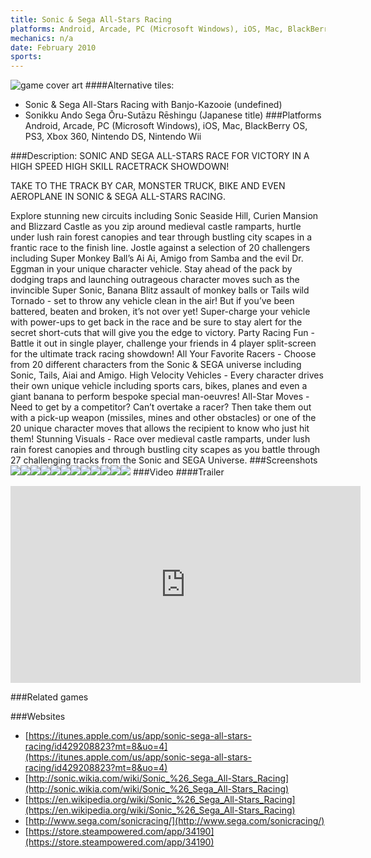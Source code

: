 ```yaml
---
title: Sonic & Sega All-Stars Racing
platforms: Android, Arcade, PC (Microsoft Windows), iOS, Mac, BlackBerry OS, PS3, Xbox 360, Nintendo DS, Nintendo Wii
mechanics: n/a
date: February 2010
sports: 
---
```

![game cover art](//images.igdb.com/igdb/image/upload/t_cover_big/shsjhpgfjqydrla8gc36.jpg "Logo Title Text 1")
####Alternative tiles:
* Sonic & Sega All-Stars Racing with Banjo-Kazooie (undefined)
* Sonikku Ando Sega Ōru-Sutāzu Rēshingu (Japanese title)
###Platforms
Android, Arcade, PC (Microsoft Windows), iOS, Mac, BlackBerry OS, PS3, Xbox 360, Nintendo DS, Nintendo Wii

###Description:
SONIC AND SEGA ALL-STARS RACE FOR VICTORY IN A HIGH SPEED HIGH SKILL RACETRACK SHOWDOWN! 
 
TAKE TO THE TRACK BY CAR, MONSTER TRUCK, BIKE AND EVEN AEROPLANE IN SONIC & SEGA ALL-STARS RACING. 
 
Explore stunning new circuits including Sonic Seaside Hill, Curien Mansion and Blizzard Castle as you zip around medieval castle ramparts, hurtle under lush rain forest canopies and tear through bustling city scapes in a frantic race to the finish line. Jostle against a selection of 20 challengers including Super Monkey Ball’s Ai Ai, Amigo from Samba and the evil Dr. Eggman in your unique character vehicle. Stay ahead of the pack by dodging traps and launching outrageous character moves such as the invincible Super Sonic, Banana Blitz assault of monkey balls or Tails wild Tornado - set to throw any vehicle clean in the air! But if you’ve been battered, beaten and broken, it’s not over yet! Super-charge your vehicle with power-ups to get back in the race and be sure to stay alert for the secret short-cuts that will give you the edge to victory. 
					Party Racing Fun - Battle it out in single player, challenge your friends in 4 player split-screen for the ultimate track racing showdown! 
					All Your Favorite Racers - Choose from 20 different characters from the Sonic & SEGA universe including Sonic, Tails, Aiai and Amigo. 
					High Velocity Vehicles - Every character drives their own unique vehicle including sports cars, bikes, planes and even a giant banana to perform bespoke special man-oeuvres! 
					All-Star Moves - Need to get by a competitor? Can’t overtake a racer? Then take them out with a pick-up weapon (missiles, mines and other obstacles) or one of the 20 unique character moves that allows the recipient to know who just hit them! 
					Stunning Visuals - Race over medieval castle ramparts, under lush rain forest canopies and through bustling city scapes as you battle through 27 challenging tracks from the Sonic and SEGA Universe.
###Screenshots
<a target="_blank" rel="noopener noreferrer" href="//images.igdb.com/igdb/image/upload/t_cover_big/p9fp9e6tpiyhyofjei86.jpg"><img src="//images.igdb.com/igdb/image/upload/t_thumb/p9fp9e6tpiyhyofjei86.jpg"/></a><a target="_blank" rel="noopener noreferrer" href="//images.igdb.com/igdb/image/upload/t_cover_big/xg9ab9cyzixxdxmybpfu.jpg"><img src="//images.igdb.com/igdb/image/upload/t_thumb/xg9ab9cyzixxdxmybpfu.jpg"/></a><a target="_blank" rel="noopener noreferrer" href="//images.igdb.com/igdb/image/upload/t_cover_big/pemmz6bfl32vdnmwcc4h.jpg"><img src="//images.igdb.com/igdb/image/upload/t_thumb/pemmz6bfl32vdnmwcc4h.jpg"/></a><a target="_blank" rel="noopener noreferrer" href="//images.igdb.com/igdb/image/upload/t_cover_big/g2evqm8ktgwksqomb48a.jpg"><img src="//images.igdb.com/igdb/image/upload/t_thumb/g2evqm8ktgwksqomb48a.jpg"/></a><a target="_blank" rel="noopener noreferrer" href="//images.igdb.com/igdb/image/upload/t_cover_big/xsdiesrs50x8rzvpwpot.jpg"><img src="//images.igdb.com/igdb/image/upload/t_thumb/xsdiesrs50x8rzvpwpot.jpg"/></a><a target="_blank" rel="noopener noreferrer" href="//images.igdb.com/igdb/image/upload/t_cover_big/bi80jfln1uwhhlbcrhlg.jpg"><img src="//images.igdb.com/igdb/image/upload/t_thumb/bi80jfln1uwhhlbcrhlg.jpg"/></a><a target="_blank" rel="noopener noreferrer" href="//images.igdb.com/igdb/image/upload/t_cover_big/xg07ptatovwbyaevhrpj.jpg"><img src="//images.igdb.com/igdb/image/upload/t_thumb/xg07ptatovwbyaevhrpj.jpg"/></a><a target="_blank" rel="noopener noreferrer" href="//images.igdb.com/igdb/image/upload/t_cover_big/yoqv9mxnvb2ka0caulpp.jpg"><img src="//images.igdb.com/igdb/image/upload/t_thumb/yoqv9mxnvb2ka0caulpp.jpg"/></a><a target="_blank" rel="noopener noreferrer" href="//images.igdb.com/igdb/image/upload/t_cover_big/lv9crsl3kjyp92lpeuxd.jpg"><img src="//images.igdb.com/igdb/image/upload/t_thumb/lv9crsl3kjyp92lpeuxd.jpg"/></a><a target="_blank" rel="noopener noreferrer" href="//images.igdb.com/igdb/image/upload/t_cover_big/rbz0jxeiaaicmew0rzny.jpg"><img src="//images.igdb.com/igdb/image/upload/t_thumb/rbz0jxeiaaicmew0rzny.jpg"/></a><a target="_blank" rel="noopener noreferrer" href="//images.igdb.com/igdb/image/upload/t_cover_big/johtiv5xlwgj0lh0yzsp.jpg"><img src="//images.igdb.com/igdb/image/upload/t_thumb/johtiv5xlwgj0lh0yzsp.jpg"/></a><a target="_blank" rel="noopener noreferrer" href="//images.igdb.com/igdb/image/upload/t_cover_big/vpl5htaiyfvkyzi6sw8h.jpg"><img src="//images.igdb.com/igdb/image/upload/t_thumb/vpl5htaiyfvkyzi6sw8h.jpg"/></a>
###Video
####Trailer

<iframe width="560" height="315" src="https://www.youtube.com/embed/i7KIeD1tNGo" frameborder="0" allowfullscreen></iframe>

###Related games

###Websites
* [https://itunes.apple.com/us/app/sonic-sega-all-stars-racing/id429208823?mt=8&uo=4](https://itunes.apple.com/us/app/sonic-sega-all-stars-racing/id429208823?mt=8&uo=4)
* [http://sonic.wikia.com/wiki/Sonic_%26_Sega_All-Stars_Racing](http://sonic.wikia.com/wiki/Sonic_%26_Sega_All-Stars_Racing)
* [https://en.wikipedia.org/wiki/Sonic_%26_Sega_All-Stars_Racing](https://en.wikipedia.org/wiki/Sonic_%26_Sega_All-Stars_Racing)
* [http://www.sega.com/sonicracing/](http://www.sega.com/sonicracing/)
* [https://store.steampowered.com/app/34190](https://store.steampowered.com/app/34190)
